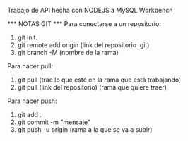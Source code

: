 Trabajo de API hecha con NODEJS a MySQL Workbench

*** NOTAS GIT ***
Para conectarse a un repositorio:
1. git init.
2. git remote add origin (link del repositorio .git)
3. git branch -M (nombre de la rama)

Para hacer pull:
1. git pull (trae lo que esté en la rama que está trabajando)
2. git pull (link del repositorio) (rama que quiere traer)

Para hacer push:
1. git add .
2. git commit -m "mensaje"
3. git push -u origin (rama a la que se va a subir)
